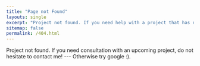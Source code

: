 ```yaml
---
title: "Page not Found"
layouts: single
excerpt: "Project not found. If you need help with a project that has not done yet, do not hesitate to contact me!"
sitemap: false
permalink: /404.html
---
```


Project not found.
If you need consultation with an upcoming project, do not hesitate to contact me! --- Otherwise try google :).

<script type="text/javascript">
  var GOOG_FIXURL_LANG = 'en';
  var GOOG_FIXURL_SITE = '{{ site.url }}'
</script>
<script type="text/javascript"
  src="//linkhelp.clients.google.com/tbproxy/lh/wm/fixurl.js">
</script>
